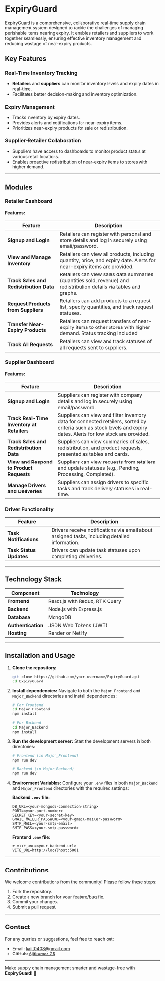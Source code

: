 # ExpiryGuard

ExpiryGuard is a comprehensive, collaborative real-time supply chain management system designed to tackle the challenges of managing perishable items nearing expiry. It enables retailers and suppliers to work together seamlessly, ensuring effective inventory management and reducing wastage of near-expiry products.

## Key Features

### Real-Time Inventory Tracking
- **Retailers** and **suppliers** can monitor inventory levels and expiry dates in real-time.
- Facilitates better decision-making and inventory optimization.

### Expiry Management
- Tracks inventory by expiry dates.
- Provides alerts and notifications for near-expiry items.
- Prioritizes near-expiry products for sale or redistribution.

### Supplier-Retailer Collaboration
- Suppliers have access to dashboards to monitor product status at various retail locations.
- Enables proactive redistribution of near-expiry items to stores with higher demand.

---

## Modules

### Retailer Dashboard

#### Features:

| Feature                               | Description                                                                                   |
|---------------------------------------|-----------------------------------------------------------------------------------------------|
| **Signup and Login**                  | Retailers can register with personal and store details and log in securely using email/password. |
| **View and Manage Inventory**         | Retailers can view all products, including quantity, price, and expiry date. Alerts for near-expiry items are provided. |
| **Track Sales and Redistribution Data** | Retailers can view sales data summaries (quantities sold, revenue) and redistribution details via tables and graphs. |
| **Request Products from Suppliers**   | Retailers can add products to a request list, specify quantities, and track request statuses. |
| **Transfer Near-Expiry Products**     | Retailers can request transfers of near-expiry items to other stores with higher demand. Status tracking included. |
| **Track All Requests**                | Retailers can view and track statuses of all requests sent to suppliers. |

### Supplier Dashboard

#### Features:

| Feature                               | Description                                                                                   |
|---------------------------------------|-----------------------------------------------------------------------------------------------|
| **Signup and Login**                  | Suppliers can register with company details and log in securely using email/password.         |
| **Track Real-Time Inventory at Retailers** | Suppliers can view and filter inventory data for connected retailers, sorted by criteria such as stock levels and expiry dates. Alerts for low stock are provided. |
| **Track Sales and Redistribution Data** | Suppliers can view summaries of sales, redistribution, and product requests, presented as tables and cards. |
| **View and Respond to Product Requests** | Suppliers can view requests from retailers and update statuses (e.g., Pending, Processing, Completed). |
| **Manage Drivers and Deliveries**     | Suppliers can assign drivers to specific tasks and track delivery statuses in real-time.       |

### Driver Functionality

| Feature                               | Description                                                                                   |
|---------------------------------------|-----------------------------------------------------------------------------------------------|
| **Task Notifications**                | Drivers receive notifications via email about assigned tasks, including detailed information. |
| **Task Status Updates**               | Drivers can update task statuses upon completing deliveries.                                  |

---

## Technology Stack

| Component        | Technology                         |
|-------------------|-------------------------------------|
| **Frontend**      | React.js with Redux, RTK Query     |
| **Backend**       | Node.js with Express.js            |
| **Database**      | MongoDB                            |
| **Authentication**| JSON Web Tokens (JWT)              |
| **Hosting**       | Render or Netlify                  |

---

## Installation and Usage

1. **Clone the repository:**
   ```bash
   git clone https://github.com/your-username/ExpiryGuard.git
   cd ExpiryGuard
   ```

2. **Install dependencies:**
   Navigate to both the `Major_Frontend` and `Major_Backend` directories and install dependencies:
   ```bash
   # For Frontend
   cd Major_Frontend
   npm install

   # For Backend
   cd Major_Backend
   npm install
   ```

3. **Run the development server:**
   Start the development servers in both directories:
   ```bash
   # Frontend (in Major_Frontend)
   npm run dev

   # Backend (in Major_Backend)
   npm run dev
   ```

4. **Environment Variables:**
   Configure your `.env` files in both `Major_Backend` and `Major_Frontend` directories with the required settings:

   **Backend `.env` file:**
   ```env
   DB_URL=<your-mongodb-connection-string>
   PORT=<your-port-number>
   SECRET_KEY=<your-secret-key>
   GMAIL_MAILER_PASSWORD=<your-gmail-mailer-password>
   SMTP_MAIL=<your-smtp-email>
   SMTP_PASS=<your-smtp-password>
   ```

   **Frontend `.env` file:**
   ```env
   # VITE_URL=<your-backend-url>
   VITE_URL=http://localhost:5001
   ```

---

## Contributions
We welcome contributions from the community! Please follow these steps:

1. Fork the repository.
2. Create a new branch for your feature/bug fix.
3. Commit your changes.
4. Submit a pull request.

---

## Contact
For any queries or suggestions, feel free to reach out:

- Email: kajit0408@gmail.com
- GitHub: [Ajitkumar-25](https://github.com/Ajitkumar-25)

---

Make supply chain management smarter and wastage-free with **ExpiryGuard**! 🚀

